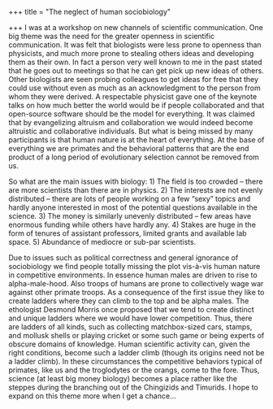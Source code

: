 +++
title = "The neglect of human sociobiology"

+++
I was at a workshop on new channels of scientific communication. One big
theme was the need for the greater openness in scientific communication.
It was felt that biologists were less prone to openness than physicists,
and much more prone to stealing others ideas and developing them as
their own. In fact a person very well known to me in the past stated
that he goes out to meetings so that he can get pick up new ideas of
others. Other biologists are seen probing colleagues to get ideas for
free that they could use without even as much as an acknowledgment to
the person from whom they were derived. A respectable physicist gave one
of the keynote talks on how much better the world would be if people
collaborated and that open-source software should be the model for
everything. It was claimed that by evangelizing altruism and
collaboration we would indeed become altruistic and collaborative
individuals. But what is being missed by many participants is that human
nature is at the heart of everything. At the base of everything we are
primates and the behavioral patterns that are the end product of a long
period of evolutionary selection cannot be removed from us.

So what are the main issues with biology: 1) The field is too crowded –
there are more scientists than there are in physics. 2) The interests
are not evenly distributed – there are lots of people working on a few
“sexy” topics and hardly anyone interested in most of the potential
questions available in the science. 3) The money is similarly unevenly
distributed – few areas have enormous funding while others have hardly
any. 4) Stakes are huge in the form of tenures of assistant professors,
limited grants and available lab space. 5) Abundance of mediocre or
sub-par scientists.

Due to issues such as political correctness and general ignorance of
sociobiology we find people totally missing the plot vis-à-vis human
nature in competitive environments. In essence human males are driven to
rise to alpha-male-hood. Also troops of humans are prone to collectively
wage war against other primate troops. As a consequence of the first
issue they like to create ladders where they can climb to the top and be
alpha males. The ethologist Desmond Morris once proposed that we tend to
create distinct and unique ladders where we would have lower
competition. Thus, there are ladders of all kinds, such as collecting
matchbox-sized cars, stamps, and mollusk shells or playing cricket or
some such game or being experts of obscure domains of knowledge. Human
scientific activity can, given the right conditions, become such a
ladder climb (though its origins need not be a ladder climb). In these
circumstances the competitive behaviors typical of primates, like us and
the troglodytes or the orangs, come to the fore. Thus, science (at least
big money biology) becomes a place rather like the steppes during the
branching out of the Chingizids and Timurids. I hope to expand on this
theme more when I get a chance…
